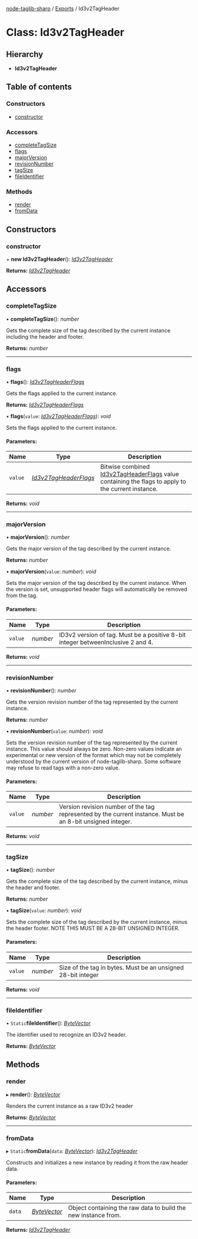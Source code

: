 [node-taglib-sharp](../README.md) / [Exports](../modules.md) / Id3v2TagHeader

# Class: Id3v2TagHeader

## Hierarchy

* **Id3v2TagHeader**

## Table of contents

### Constructors

- [constructor](id3v2tagheader.md#constructor)

### Accessors

- [completeTagSize](id3v2tagheader.md#completetagsize)
- [flags](id3v2tagheader.md#flags)
- [majorVersion](id3v2tagheader.md#majorversion)
- [revisionNumber](id3v2tagheader.md#revisionnumber)
- [tagSize](id3v2tagheader.md#tagsize)
- [fileIdentifier](id3v2tagheader.md#fileidentifier)

### Methods

- [render](id3v2tagheader.md#render)
- [fromData](id3v2tagheader.md#fromdata)

## Constructors

### constructor

\+ **new Id3v2TagHeader**(): [*Id3v2TagHeader*](id3v2tagheader.md)

**Returns:** [*Id3v2TagHeader*](id3v2tagheader.md)

## Accessors

### completeTagSize

• **completeTagSize**(): *number*

Gets the complete size of the tag described by the current instance including the header
and footer.

**Returns:** *number*

___

### flags

• **flags**(): [*Id3v2TagHeaderFlags*](../enums/id3v2tagheaderflags.md)

Gets the flags applied to the current instance.

**Returns:** [*Id3v2TagHeaderFlags*](../enums/id3v2tagheaderflags.md)

• **flags**(`value`: [*Id3v2TagHeaderFlags*](../enums/id3v2tagheaderflags.md)): *void*

Sets the flags applied to the current instance.

#### Parameters:

Name | Type | Description |
------ | ------ | ------ |
`value` | [*Id3v2TagHeaderFlags*](../enums/id3v2tagheaderflags.md) | Bitwise combined [Id3v2TagHeaderFlags](../enums/id3v2tagheaderflags.md) value containing the flags to apply to the     current instance.    |

**Returns:** *void*

___

### majorVersion

• **majorVersion**(): *number*

Gets the major version of the tag described by the current instance.

**Returns:** *number*

• **majorVersion**(`value`: *number*): *void*

Sets the major version of the tag described by the current instance.
When the version is set, unsupported header flags will automatically be removed from the
tag.

#### Parameters:

Name | Type | Description |
------ | ------ | ------ |
`value` | *number* | ID3v2 version of tag. Must be a positive 8-bit integer betweenInclusive 2 and 4.    |

**Returns:** *void*

___

### revisionNumber

• **revisionNumber**(): *number*

Gets the version revision number of the tag represented by the current instance.

**Returns:** *number*

• **revisionNumber**(`value`: *number*): *void*

Sets the version revision number of the tag represented by the current instance.
This value should always be zero. Non-zero values indicate an experimental or new version of
the format which may not be completely understood by the current version of
node-taglib-sharp. Some software may refuse to read tags with a non-zero value.

#### Parameters:

Name | Type | Description |
------ | ------ | ------ |
`value` | *number* | Version revision number of the tag represented by the current instance. Must be     an 8-bit unsigned integer.    |

**Returns:** *void*

___

### tagSize

• **tagSize**(): *number*

Gets the complete size of the tag described by the current instance, minus the header and
footer.

**Returns:** *number*

• **tagSize**(`value`: *number*): *void*

Sets the complete size of the tag described by the current instance, minus the header
footer. NOTE THIS MUST BE A 28-BIT UNSIGNED INTEGER.

#### Parameters:

Name | Type | Description |
------ | ------ | ------ |
`value` | *number* | Size of the tag in bytes. Must be an unsigned 28-bit integer    |

**Returns:** *void*

___

### fileIdentifier

• `Static`**fileIdentifier**(): [*ByteVector*](bytevector.md)

The identifier used to recognize an ID3v2 header.

**Returns:** [*ByteVector*](bytevector.md)

## Methods

### render

▸ **render**(): [*ByteVector*](bytevector.md)

Renders the current instance as a raw ID3v2 header

**Returns:** [*ByteVector*](bytevector.md)

___

### fromData

▸ `Static`**fromData**(`data`: [*ByteVector*](bytevector.md)): [*Id3v2TagHeader*](id3v2tagheader.md)

Constructs and initializes a new instance by reading it from the raw header data.

#### Parameters:

Name | Type | Description |
------ | ------ | ------ |
`data` | [*ByteVector*](bytevector.md) | Object containing the raw data to build the new instance from.    |

**Returns:** [*Id3v2TagHeader*](id3v2tagheader.md)
